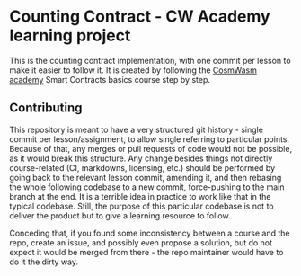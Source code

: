 # Counting Contract - CW Academy learning project

This is the counting contract implementation, with one commit per lesson to
make it easier to follow it. It is created by following the [CosmWasm
academy](academy.cosmwasm.com) Smart Contracts basics course step by step.

## Contributing

This repository is meant to have a very structured git history - single commit
per lesson/assignment, to allow single referring to particular points. Because
of that, any merges or pull requests of code would not be possible, as it would
break this structure. Any change besides things not directly course-related
(CI, markdowns, licensing, etc.) should be performed by going back to the
relevant lesson commit, amending it, and then rebasing the whole following
codebase to a new commit, force-pushing to the main branch at the end. It is a
terrible idea in practice to work like that in the typical codebase. Still, the
purpose of this particular codebase is not to deliver the product but to give a
learning resource to follow.

Conceding that, if you found some inconsistency between a course and the repo,
create an issue, and possibly even propose a solution, but do not expect it
would be merged from there - the repo maintainer would have to do it the dirty
way.
